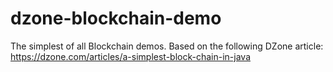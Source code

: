# dzone-blockchain-demo

The simplest of all Blockchain demos. Based on the following DZone article:
https://dzone.com/articles/a-simplest-block-chain-in-java

